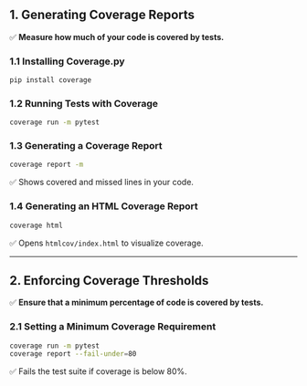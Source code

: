 ## **1. Generating Coverage Reports**

✅ **Measure how much of your code is covered by tests.**

### **1.1 Installing Coverage.py**
```bash
pip install coverage
```

### **1.2 Running Tests with Coverage**
```bash
coverage run -m pytest
```

### **1.3 Generating a Coverage Report**
```bash
coverage report -m
```
✅ Shows covered and missed lines in your code.

### **1.4 Generating an HTML Coverage Report**
```bash
coverage html
```
✅ Opens `htmlcov/index.html` to visualize coverage.

---

## **2. Enforcing Coverage Thresholds**

✅ **Ensure that a minimum percentage of code is covered by tests.**

### **2.1 Setting a Minimum Coverage Requirement**
```bash
coverage run -m pytest
coverage report --fail-under=80
```
✅ Fails the test suite if coverage is below 80%.
